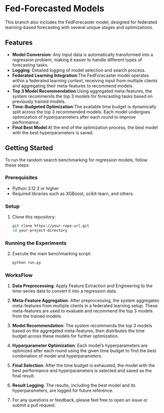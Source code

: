 # Fed-Forecasted Models

This branch also includes the FedForecaster model, designed for federated learning-based forecasting with several unique stages and optimizations.

## Features

- **Model Conversion**: Any input data is automatically transformed into a regression problem, making it easier to handle different types of forecasting tasks.
- **Logging**: Detailed logging of model selection and search process.
- **Federated Learning Integration**:The FedForecaster model operates within a federated learning context, receiving input from multiple clients and aggregating their meta-features to recommend models.
- **Top 3 Model Recommendation**:Using aggregated meta-features, the system recommends the top 3 models for forecasting tasks based on previously trained models.
- **Time-Budgeted Optimization**:The available time budget is dynamically split across the top 3 recommended models. Each model undergoes optimization of hyperparameters after each round to improve performance.
- **Final Best Model**:At the end of the optimization process, the best model with the best hyperparameters is saved.
## Getting Started

To run the random search benchmarking for regression models, follow these steps:

### Prerequisites

- Python 3.12.3 or higher
- Required libraries such as XGBoost, scikit-learn, and others.

### Setup

1. Clone this repository:

   ```bash
   git clone https://your-repo-url.git
   cd your-project-directory

### Running the Experiments
 
2. Execute the main benchmarking script:
   ```bash
   python run.py
   ```
### WorksFlow
1. **Data Preprocessing**: Apply Feature Extraction and Engineering to the time-series data to convert it into a regression data.
2. **Meta-Feature Aggregation**: After preprocessing, the system aggregates meta-features from multiple clients in a federated learning setup. These meta-features are used to evaluate and recommend the top 3 models from the trained models.
3. **Model Recommendation**: The system recommends the top 3 models based on the aggregated meta-features, then distributes the time budget across these models for further optimization.
4. **Hyperparameter Optimization**: Each model’s hyperparameters are optimized after each round using the given time budget to find the best combination of model and hyperparameters.
5. **Final Selection**: After the time budget is exhausted, the model with the best performance and hyperparameters is selected and saved as the final result.
6. **Result Logging**: The results, including the best model and its hyperparameters, are logged for future reference.


4. For any questions or feedback, please feel free to open an issue or submit a pull request.

